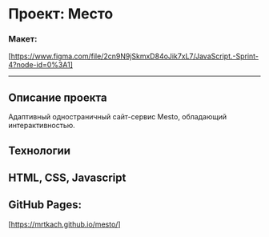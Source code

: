 # Проект: Место

### Макет: 
[https://www.figma.com/file/2cn9N9jSkmxD84oJik7xL7/JavaScript.-Sprint-4?node-id=0%3A1]

---

## Описание проекта
Адаптивный одностраничный сайт-сервис Mesto, обладающий интерактивностью.


## Технологии 

HTML, CSS, Javascript
---

## GitHub Pages:
[https://mrtkach.github.io/mesto/]
###